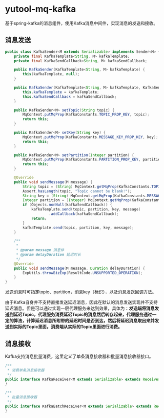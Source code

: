 # yutool-mq-kafka

基于spring-kafka的消息组件，使用Kafka消息中间件，实现消息的发送和接收。
## 消息发送
```java
public class KafkaSender<M extends Serializable> implements Sender<M> {
    private final KafkaTemplate<String, M> kafkaTemplate;
    private final KafkaSendCallback<String, M> kafkaSendCallback;

    public KafkaSender(KafkaTemplate<String, M> kafkaTemplate) {
        this(kafkaTemplate, null);
    }

    public KafkaSender(KafkaTemplate<String, M> kafkaTemplate, KafkaSendCallback<String, M> kafkaSendCallback) {
        this.kafkaTemplate = kafkaTemplate;
        this.kafkaSendCallback = kafkaSendCallback;
    }

    public KafkaSender<M> setTopic(String topic) {
        MqContext.putMqProp(KafkaConstants.TOPIC_PROP_KEY, topic);
        return this;
    }

    public KafkaSender<M> setKey(String key) {
        MqContext.putMqProp(KafkaConstants.MESSAGE_KEY_PROP_KEY, key);
        return this;
    }

    public KafkaSender<M> setPartition(Integer partition) {
        MqContext.putMqProp(KafkaConstants.PARTITION_PROP_KEY, partition);
        return this;
    }

    @Override
    public void sendMessage(M message) {
        String topic = (String) MqContext.getMqProp(KafkaConstants.TOPIC_PROP_KEY);
        Assert.hasLength(topic, "Topic cannot be blank!");
        String key = (String) MqContext.getMqProp(KafkaConstants.MESSAGE_KEY_PROP_KEY);
        Integer partition = (Integer) MqContext.getMqProp(KafkaConstants.PARTITION_PROP_KEY);
        if (Objects.nonNull(kafkaSendCallback)) {
            kafkaTemplate.send(topic, partition, key, message)
                    .addCallback(kafkaSendCallback);
            return;
        }
        kafkaTemplate.send(topic, partition, key, message);
    }

    /**
     *
     * @param message 消息体
     * @param delayDuration 延迟时长
     */
    @Override
    public void sendMessage(M message, Duration delayDuration) {
        ExpUtils.throwBizExp(ResultCode.UNSUPPORTED_OPERATION);
    }
}
```
发送消息时可指定topic、partition，消息key（标识），以及消息发送回调方法。

由于Kafka自身并不支持直接发送延迟消息，因此在默认的消息发送实现并不支持延迟消息。但是可以通过实现一层代理服务来达到效果，具体为：**发送端将消息发送到延迟Topic，代理服务消费延迟Topic的消息然后转存起来，代理服务通过一定的算法，计算延迟消息所附带的延迟时间是否到达，然后将延迟消息取出来并发送到实际的Topic里面，消费端从实际的Topic里面进行消费。**

## 消息接收
Kafka支持消息批量消费，这里定义了单条消息接收器和批量消息接收器接口。
```java
/**
 * 消费单条消息接收器
 */
public interface KafkaReceiver<M extends Serializable> extends Receiver<ConsumerRecord<String, M>> {
}

/**
 * 批量消息接收器
 */
public interface KafkaBatchReceiver<M extends Serializable> extends Receiver<ConsumerRecords<String, M>> {
}
```
